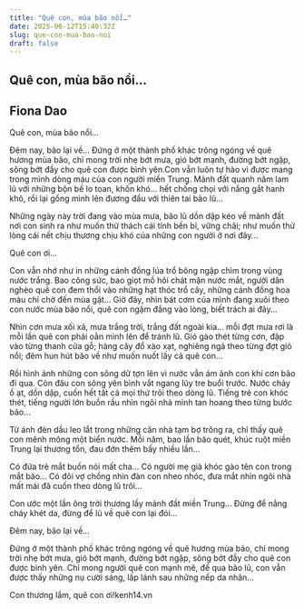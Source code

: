 ```yaml
---
title: "Quê con, mùa bão nổi…"
date: 2025-06-12T15:40:32Z
slug: que-con-mua-bao-noi
draft: false
---
```


## Quê con, mùa bão nổi…

## Fiona Dao

Quê con, mùa bão nổi…

 Đêm nay, bão lại về… Đứng ở một thành phố khác trông ngóng về quê hương mùa bão, chỉ mong trời nhẹ bớt mưa, gió bớt mạnh, đường bớt ngập, sông bớt đầy cho quê con được bình yên.Con vẫn luôn tự hào vì được mang trong mình dòng máu của con người miền Trung. Mảnh đất quanh năm lam lũ với những bộn bề lo toan, khốn khó… hết chống chọi với nắng gắt hanh khô, rồi lại gồng mình lên đương đầu với thiên tai bão lũ…
 
Những ngày này trời đang vào mùa mưa, bão lũ dồn dập kéo về mảnh đất nơi con sinh ra như muốn thử thách cái tính bền bỉ, vững chãi; như muốn thử lòng cái nết chịu thương chịu khó của những con người ở nơi đây…
 
Quê con ơi…
 
Con vẫn nhớ như in những cánh đồng lúa trổ bông ngập chìm trong vùng nước trắng. Bao công sức, bao giọt mồ hôi chát mặn nước mắt, người dân nghèo quê con đem thổi vào những hạt thóc trổ cây, những cánh đồng hoa màu chỉ chờ đến mùa gặt… Giờ đây, nhìn bát cơm của mình đang xuôi theo con nước mùa bão nổi, quê con ngậm đắng vào lòng, biết trách ai đây…
 
Nhìn cơn mưa xối xả, mưa trắng trời, trắng đất ngoài kia… mỗi đợt mưa rơi là mỗi lần quê con phải oằn mình lên để tránh lũ. Gió gào thét từng cơn, đập vào từng thanh cửa gỗ; hàng cây đổ xào xạt, nghiêng ngả theo từng đợt gió nổi; đêm hun hút bão về như muốn nuốt lấy cả quê con… 
 
Rồi hình ảnh những con sông dữ tợn lên vì nước vẫn ám ảnh con khi cơn bão đi qua. Còn đâu con sông yên bình vắt ngang lũy tre buổi trước. Nước chảy ồ ạt, dồn dập, cuốn hết tất cả mọi thứ trôi theo dòng lũ. Tiếng trẻ con khóc thét, tiếng người lớn buồn rầu nhìn ngôi nhà mình tan hoang theo từng bước bão… 
 
Từ ánh đèn dầu leo lắt trong những căn nhà tạm bợ trông ra, chỉ thấy quê con mênh mông một biển nước. Mỗi năm, bao lần bão quét, khúc ruột miền Trung lại thương tổn, đau đớn thêm bấy nhiều lần…
 
Có đứa trẻ mắt buồn nói mất cha… Có người mẹ già khóc gào tên con trong mắt bão… Có đôi vợ chồng nhìn đàn con nheo nhóc, đưa mắt nhìn ngôi nhà mất mái đã cuốn theo dòng lũ trôi…
 
Con ước một lần ông trời thương lấy mảnh đất miền Trung… Đừng để nắng cháy khét da, đừng để lũ về quê con lại đói…
 
Đêm nay, bão lại về… 
 
Đứng ở một thành phố khác trông ngóng về quê hương mùa bão, chỉ mong trời nhẹ bớt mưa, gió bớt mạnh, đường bớt ngập, sông bớt đầy cho quê con được bình yên. Chỉ mong người quê con mạnh mẽ, để qua bão lũ, con vẫn được thấy những nụ cười sáng, lấp lánh sau những nếp da nhăn…
 
Con thương lắm, quê con ơi!kenh14.vn